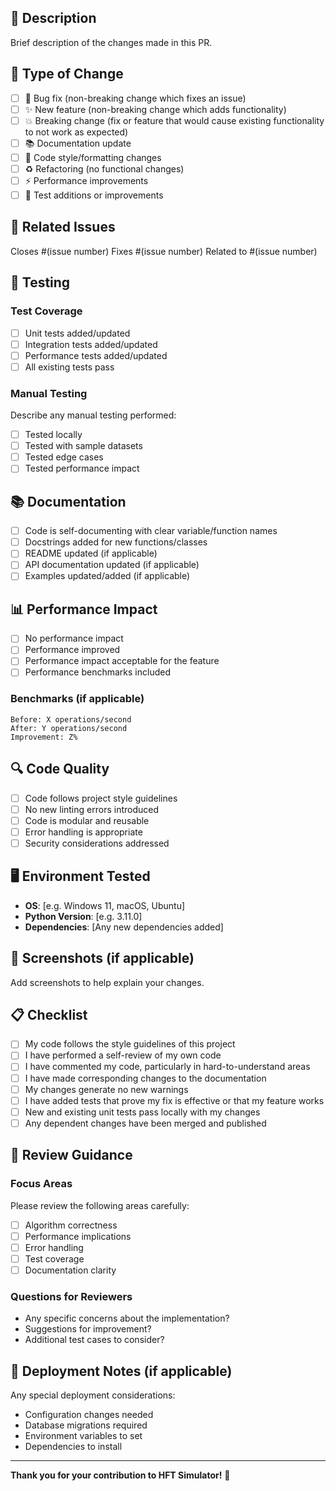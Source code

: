 ## 📝 Description
Brief description of the changes made in this PR.

## 🔄 Type of Change
- [ ] 🐛 Bug fix (non-breaking change which fixes an issue)
- [ ] ✨ New feature (non-breaking change which adds functionality)
- [ ] 💥 Breaking change (fix or feature that would cause existing functionality to not work as expected)
- [ ] 📚 Documentation update
- [ ] 🎨 Code style/formatting changes
- [ ] ♻️ Refactoring (no functional changes)
- [ ] ⚡ Performance improvements
- [ ] 🧪 Test additions or improvements

## 🎯 Related Issues
Closes #(issue number)
Fixes #(issue number)
Related to #(issue number)

## 🧪 Testing
### Test Coverage
- [ ] Unit tests added/updated
- [ ] Integration tests added/updated
- [ ] Performance tests added/updated
- [ ] All existing tests pass

### Manual Testing
Describe any manual testing performed:
- [ ] Tested locally
- [ ] Tested with sample datasets
- [ ] Tested edge cases
- [ ] Tested performance impact

## 📚 Documentation
- [ ] Code is self-documenting with clear variable/function names
- [ ] Docstrings added for new functions/classes
- [ ] README updated (if applicable)
- [ ] API documentation updated (if applicable)
- [ ] Examples updated/added (if applicable)

## 📊 Performance Impact
- [ ] No performance impact
- [ ] Performance improved
- [ ] Performance impact acceptable for the feature
- [ ] Performance benchmarks included

### Benchmarks (if applicable)
```
Before: X operations/second
After: Y operations/second
Improvement: Z%
```

## 🔍 Code Quality
- [ ] Code follows project style guidelines
- [ ] No new linting errors introduced
- [ ] Code is modular and reusable
- [ ] Error handling is appropriate
- [ ] Security considerations addressed

## 🖥️ Environment Tested
- **OS**: [e.g. Windows 11, macOS, Ubuntu]
- **Python Version**: [e.g. 3.11.0]
- **Dependencies**: [Any new dependencies added]

## 📸 Screenshots (if applicable)
Add screenshots to help explain your changes.

## 📋 Checklist
- [ ] My code follows the style guidelines of this project
- [ ] I have performed a self-review of my own code
- [ ] I have commented my code, particularly in hard-to-understand areas
- [ ] I have made corresponding changes to the documentation
- [ ] My changes generate no new warnings
- [ ] I have added tests that prove my fix is effective or that my feature works
- [ ] New and existing unit tests pass locally with my changes
- [ ] Any dependent changes have been merged and published

## 🤝 Review Guidance
### Focus Areas
Please review the following areas carefully:
- [ ] Algorithm correctness
- [ ] Performance implications
- [ ] Error handling
- [ ] Test coverage
- [ ] Documentation clarity

### Questions for Reviewers
- Any specific concerns about the implementation?
- Suggestions for improvement?
- Additional test cases to consider?

## 🚀 Deployment Notes (if applicable)
Any special deployment considerations:
- Configuration changes needed
- Database migrations required
- Environment variables to set
- Dependencies to install

---

**Thank you for your contribution to HFT Simulator!** 🎉
